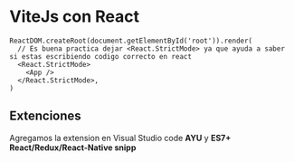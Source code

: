 # ViteJs con React

```JSX
ReactDOM.createRoot(document.getElementById('root')).render(
  // Es buena practica dejar <React.StrictMode> ya que ayuda a saber si estas escribiendo codigo correcto en react
  <React.StrictMode>
    <App />
  </React.StrictMode>,
)
```

## Extenciones

Agregamos la extension en Visual Studio code **AYU** y **ES7+ React/Redux/React-Native snipp**
